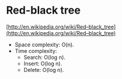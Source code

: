 # Red-black tree

[http://en.wikipedia.org/wiki/Red–black_tree](http://en.wikipedia.org/wiki/Red–black_tree)

* Space complexity: O(n).
* Time complexity:
    * Search: O(log n).
    * Insert: O(log n).
    * Delete: O(log n).
